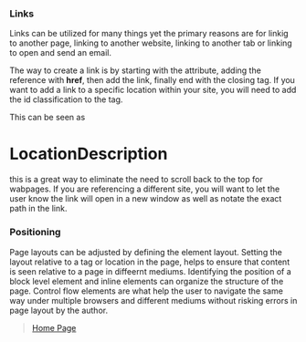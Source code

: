 ### Links ###

Links can be utilized for many things yet the primary reasons are for linkig to another page, linking to another website, linking to another tab or linking to open and send an email. 

The way to create a link is by starting with the **<a>** attribute, adding the reference with **href**,  then add the link, finally end with the closing **<a>** tag.
If you want to add a link to a specific location within your site, you will need to add the id classification to the tag. 

This can be seen as **<h1 id="locationInindex">LocationDescription</h1>**
this is a great way to eliminate the need to scroll back to the top for wabpages. 
If you are referencing a different site, you will want to let the user know the link will open in a new window as well as notate the exact path in the link. 

### Positioning ###

Page layouts can be adjusted by defining the element layout. Setting the layout relative to a tag or location in the page, helps to ensure that content is seen relative to a page in diffeernt mediums. Identifying the position of a block level element and inline elements can organize the structure of the page. Control flow elements are what help the user to navigate the same way under multiple browsers and different mediums without risking errors in page layout by the author. 



> [Home Page](README.md)
